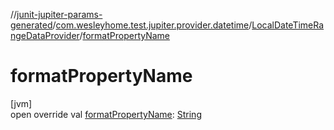 //[junit-jupiter-params-generated](../../../index.md)/[com.wesleyhome.test.jupiter.provider.datetime](../index.md)/[LocalDateTimeRangeDataProvider](index.md)/[formatPropertyName](format-property-name.md)

# formatPropertyName

[jvm]\
open override val [formatPropertyName](format-property-name.md): [String](https://kotlinlang.org/api/latest/jvm/stdlib/kotlin/-string/index.html)
